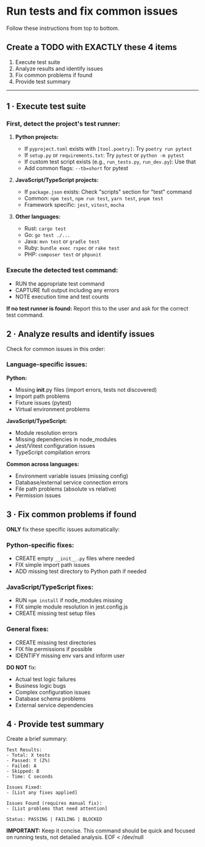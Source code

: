 # Run tests and fix common issues

Follow these instructions from top to bottom.

## Create a TODO with EXACTLY these 4 items

1. Execute test suite
2. Analyze results and identify issues
3. Fix common problems if found
4. Provide test summary

---

## 1 · Execute test suite

### First, detect the project's test runner:

1. **Python projects:**

   - If `pyproject.toml` exists with `[tool.poetry]`: Try `poetry run pytest`
   - If `setup.py` or `requirements.txt`: Try `pytest` or `python -m pytest`
   - If custom test script exists (e.g., `run_tests.py`, `run_dev.py`): Use that
   - Add common flags: `--tb=short` for pytest

2. **JavaScript/TypeScript projects:**

   - If `package.json` exists: Check "scripts" section for "test" command
   - Common: `npm test`, `npm run test`, `yarn test`, `pnpm test`
   - Framework specific: `jest`, `vitest`, `mocha`

3. **Other languages:**
   - Rust: `cargo test`
   - Go: `go test ./...`
   - Java: `mvn test` or `gradle test`
   - Ruby: `bundle exec rspec` or `rake test`
   - PHP: `composer test` or `phpunit`

### Execute the detected test command:

- RUN the appropriate test command
- CAPTURE full output including any errors
- NOTE execution time and test counts

**If no test runner is found:** Report this to the user and ask for the correct test command.

## 2 · Analyze results and identify issues

Check for common issues in this order:

### Language-specific issues:

**Python:**

- Missing **init**.py files (import errors, tests not discovered)
- Import path problems
- Fixture issues (pytest)
- Virtual environment problems

**JavaScript/TypeScript:**

- Module resolution errors
- Missing dependencies in node_modules
- Jest/Vitest configuration issues
- TypeScript compilation errors

**Common across languages:**

- Environment variable issues (missing config)
- Database/external service connection errors
- File path problems (absolute vs relative)
- Permission issues

## 3 · Fix common problems if found

**ONLY** fix these specific issues automatically:

### Python-specific fixes:

- CREATE empty `__init__.py` files where needed
- FIX simple import path issues
- ADD missing test directory to Python path if needed

### JavaScript/TypeScript fixes:

- RUN `npm install` if node_modules missing
- FIX simple module resolution in jest.config.js
- CREATE missing test setup files

### General fixes:

- CREATE missing test directories
- FIX file permissions if possible
- IDENTIFY missing env vars and inform user

**DO NOT** fix:

- Actual test logic failures
- Business logic bugs
- Complex configuration issues
- Database schema problems
- External service dependencies

## 4 · Provide test summary

Create a brief summary:

```
Test Results:
- Total: X tests
- Passed: Y (Z%)
- Failed: A
- Skipped: B
- Time: C seconds

Issues Fixed:
- [List any fixes applied]

Issues Found (requires manual fix):
- [List problems that need attention]

Status: PASSING | FAILING | BLOCKED
```

**IMPORTANT:** Keep it concise. This command should be quick and focused on running tests, not detailed analysis.
EOF < /dev/null
